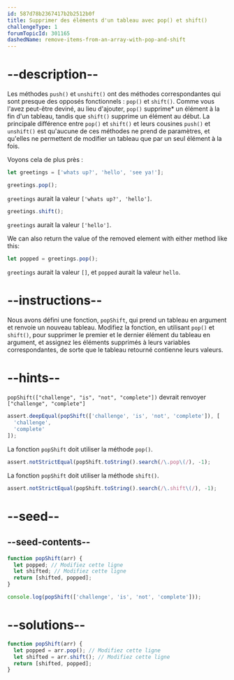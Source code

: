 ```yaml
---
id: 587d78b2367417b2b2512b0f
title: Supprimer des éléments d'un tableau avec pop() et shift()
challengeType: 1
forumTopicId: 301165
dashedName: remove-items-from-an-array-with-pop-and-shift
---
```


# --description--

Les méthodes `push()` et `unshift()` ont des méthodes correspondantes qui sont presque des opposés fonctionnels : `pop()` et `shift()`. Comme vous l'avez peut-être deviné, au lieu d'ajouter, `pop()` supprime* un élément à la fin d'un tableau, tandis que `shift()` supprime un élément au début. La principale différence entre `pop()` et `shift()` et leurs cousines `push()` et `unshift()` est qu'aucune de ces méthodes ne prend de paramètres, et qu'elles ne permettent de modifier un tableau que par un seul élément à la fois.

Voyons cela de plus près :

```js
let greetings = ['whats up?', 'hello', 'see ya!'];

greetings.pop();
```

`greetings` aurait la valeur `['whats up?', 'hello']`.

```js
greetings.shift();
```

`greetings` aurait la valeur `['hello']`.

We can also return the value of the removed element with either method like this:

```js
let popped = greetings.pop();
```

`greetings` aurait la valeur `[]`, et `popped` aurait la valeur `hello`.

# --instructions--

Nous avons défini une fonction, `popShift`, qui prend un tableau en argument et renvoie un nouveau tableau. Modifiez la fonction, en utilisant `pop()` et `shift()`, pour supprimer le premier et le dernier élément du tableau en argument, et assignez les éléments supprimés à leurs variables correspondantes, de sorte que le tableau retourné contienne leurs valeurs.

# --hints--

`popShift(["challenge", "is", "not", "complete"])` devrait renvoyer `["challenge", "complete"]`

```js
assert.deepEqual(popShift(['challenge', 'is', 'not', 'complete']), [
  'challenge',
  'complete'
]);
```

La fonction `popShift` doit utiliser la méthode `pop()`.

```js
assert.notStrictEqual(popShift.toString().search(/\.pop\(/), -1);
```

La fonction `popShift` doit utiliser la méthode `shift()`.

```js
assert.notStrictEqual(popShift.toString().search(/\.shift\(/), -1);
```

# --seed--

## --seed-contents--

```js
function popShift(arr) {
  let popped; // Modifiez cette ligne
  let shifted; // Modifiez cette ligne
  return [shifted, popped];
}

console.log(popShift(['challenge', 'is', 'not', 'complete']));
```

# --solutions--

```js
function popShift(arr) {
  let popped = arr.pop(); // Modifiez cette ligne
  let shifted = arr.shift(); // Modifiez cette ligne
  return [shifted, popped];
}
```
